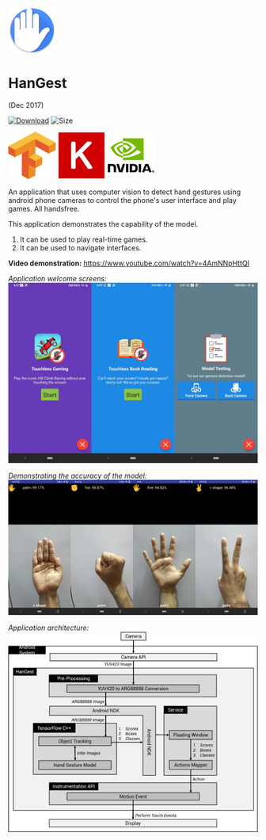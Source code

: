 ![](screenshots/icon.png)
# HanGest
(Dec 2017)

[![Download](https://img.shields.io/badge/Download-Latest%20APK-blue.svg)](https://github.com/adnyey/HanGest/releases/download/1.1/HanGest_1.1.apk)
![Size](https://img.shields.io/badge/Size-23.5%20MB-lightgrey.svg)

![](screenshots/tensorflow.png)
![](screenshots/keras.jpg)
![](screenshots/nvidia.png)

An application that uses computer vision to detect hand gestures using android phone cameras to control the phone's user interface and play games. All handsfree.

This application demonstrates the capability of the model.
 1. It can be used to play real-time games.
 2. It can be used to navigate interfaces.

**Video demonstration:** https://www.youtube.com/watch?v=4AmNNpHttQI

*Application welcome screens:*
![](screenshots/features.png)

*Demonstrating the accuracy of the model:*
![](screenshots/gesture_test.png)

*Application architecture:*
![](screenshots/architecture.png)